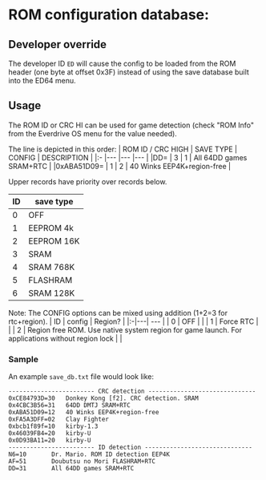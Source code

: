 # ROM configuration database:

## Developer override
The developer ID `ED` will cause the config to be loaded from the ROM header (one byte at offset 0x3F) instead of using the save database built into the ED64 menu.

## Usage
The ROM ID or CRC HI can be used for game detection (check "ROM Info" from the Everdrive OS menu for the value needed).

The line is depicted in this order:
| ROM ID / CRC HIGH | SAVE TYPE | CONFIG | DESCRIPTION                |
|:-                 |---        |---     |---                         |
|DD=                | 3         | 1      | All 64DD games SRAM+RTC    |
|0xABA51D09=        | 1         | 2      | 40 Winks EEP4K+region-free |

Upper records have priority over records below. 

| ID | save type |
|:-|---|
| 0 | OFF |
| 1 | EEPROM 4k |
| 2 | EEPROM 16K |
| 3 | SRAM |
| 4 | SRAM 768K |
| 5 | FLASHRAM |
| 6 | SRAM 128K |


Note: The CONFIG options can be mixed using addition (1+2=3 for rtc+region).
| ID | config | Region? |
|:-|---| --- |
| 0 | OFF | |
| 1 | Force RTC | |
| 2 | Region free ROM. Use native system region for game launch. For applications without region lock | |


### Sample
An example `save_db.txt` file would look like:
```
------------------------ CRC detection ------------------------------ 
0xCE84793D=30 	Donkey Kong [f2]. CRC detection. SRAM
0x4CBC3B56=31	64DD DMTJ SRAM+RTC
0xABA51D09=12	40 Winks EEP4K+region-free
0xFA5A3DFF=02	Clay Fighter
0xbcb1f89f=10	kirby-1.3
0x46039FB4=20	kirby-U
0x0D93BA11=20	kirby-U
------------------------ ID detection ------------------------------ 
N6=10		Dr. Mario. ROM ID detection EEP4K
AF=51		Doubutsu no Mori FLASHRAM+RTC
DD=31		All 64DD games SRAM+RTC
```
